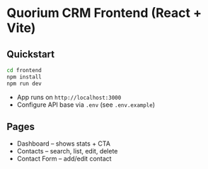 # Quorium CRM Frontend (React + Vite)

## Quickstart
```bash
cd frontend
npm install
npm run dev
```
- App runs on `http://localhost:3000`
- Configure API base via `.env` (see `.env.example`)

## Pages
- Dashboard – shows stats + CTA
- Contacts – search, list, edit, delete
- Contact Form – add/edit contact
